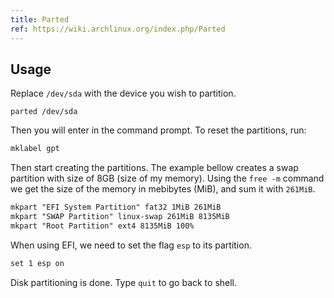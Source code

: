 ```yaml
---
title: Parted
ref: https://wiki.archlinux.org/index.php/Parted
---
```


## Usage

Replace `/dev/sda` with the device you wish to partition.

```shell
parted /dev/sda
```

Then you will enter in the command prompt.
To reset the partitions, run:

```txt
mklabel gpt
```

Then start creating the partitions.
The example bellow creates a swap partition with size of 8GB (size of my memory).
Using the `free -m` command we get the size of the memory in mebibytes (MiB),
and sum it with `261MiB`.

```txt
mkpart "EFI System Partition" fat32 1MiB 261MiB
mkpart "SWAP Partition" linux-swap 261MiB 8135MiB
mkpart "Root Partition" ext4 8135MiB 100%
```

When using EFI, we need to set the flag `esp` to its partition.

```txt
set 1 esp on
```

Disk partitioning is done.
Type `quit` to go back to shell.
